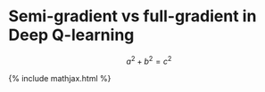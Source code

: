 # Semi-gradient vs full-gradient in Deep Q-learning


$$a^2 + b^2 = c^2$$


{% include mathjax.html %}

